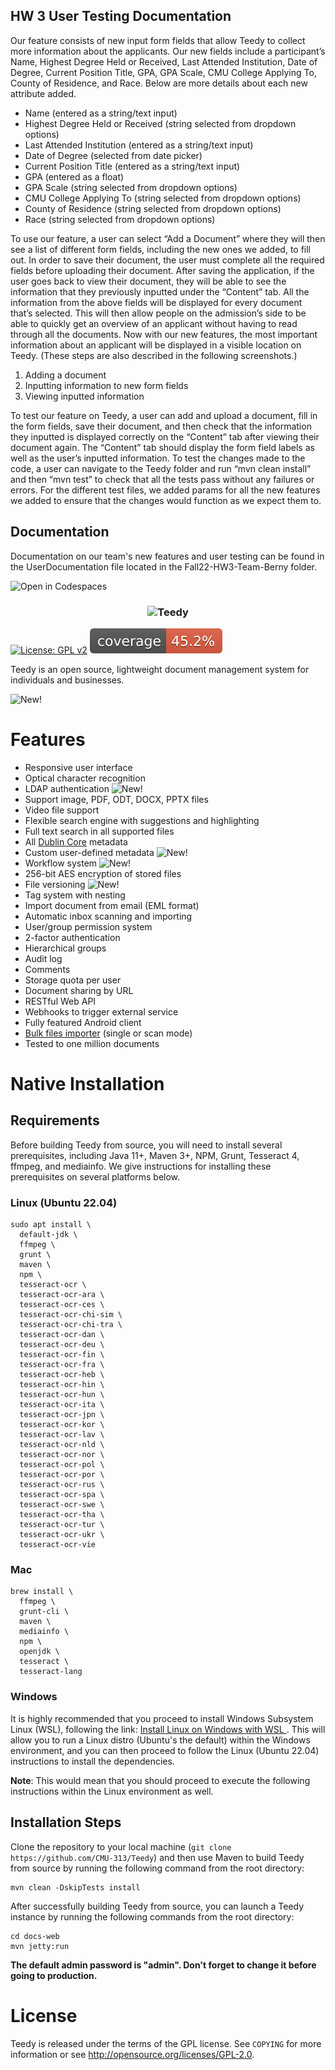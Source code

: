 ## HW 3 User Testing Documentation

Our feature consists of new input form fields that allow Teedy to collect more information about the applicants. Our new fields include a participant’s Name, Highest Degree Held or Received, Last Attended Institution, Date of Degree, Current Position Title, GPA, GPA Scale, CMU College Applying To, County of Residence, and Race. Below are more details about each new attribute added. 

- Name (entered as a string/text input)
- Highest Degree Held or Received (string selected from dropdown options)
- Last Attended Institution (entered as a string/text input)
- Date of Degree (selected from date picker)
- Current Position Title (entered as a string/text input)
- GPA (entered as a float)
- GPA Scale (string selected from dropdown options)
- CMU College Applying To (string selected from dropdown options)
- County of Residence (string selected from dropdown options)
- Race (string selected from dropdown options)

To use our feature, a user can select “Add a Document” where they will then see a list of different form fields, including the new ones we added, to fill out. In order to save their document, the user must complete all the required fields before uploading their document. After saving the application, if the user goes back to view their document, they will be able to see the information that they previously inputted under the “Content” tab. All the information from the above fields will be displayed for every document that’s selected. This will then allow people on the admission’s side to be able to quickly get an overview of an applicant without having to read through all the documents. Now with our new features, the most important information about an applicant will be displayed in a visible location on Teedy. (These steps are also described in the following screenshots.)

1. Adding a document
2. Inputting information to new form fields
3. Viewing inputted information

To test our feature on Teedy, a user can add and upload a document, fill in the form fields, save their document, and then check that the information they inputted is displayed correctly on the “Content” tab after viewing their document again. The “Content” tab should display the form field labels as well as the user’s inputted information. To test the changes made to the code, a user can navigate to the Teedy folder and run “mvn clean install” and then “mvn test” to check that all the tests pass without any failures or errors. For the different test files, we added params for all the new features we added to ensure that the changes would function as we expect them to. 



## Documentation

Documentation on our team's new features and user testing can be found in the UserDocumentation file located in the Fall22-HW3-Team-Berny folder. 

![Open in Codespaces](https://classroom.github.com/assets/open-in-codespaces-abfff4d4e15f9e1bd8274d9a39a0befe03a0632bb0f153d0ec72ff541cedbe34.svg)
<h3 align="center">
  <img src="https://teedy.io/img/github-title.png" alt="Teedy" width=500 />
</h3>

[![License: GPL v2](https://img.shields.io/badge/License-GPL%20v2-blue.svg)](https://www.gnu.org/licenses/old-licenses/gpl-2.0.en.html)
![Coverage](https://raw.githubusercontent.com/CMU-313/Teedy/badges/badges/jacoco.svg?token=GHSAT0AAAAAABYAA6NCYJCAXNYCQUUBMWB6YYKLW2Q)

Teedy is an open source, lightweight document management system for individuals and businesses.

![New!](https://teedy.io/img/laptop-demo.png?20180301)

# Features

- Responsive user interface
- Optical character recognition
- LDAP authentication ![New!](https://www.sismics.com/public/img/new.png)
- Support image, PDF, ODT, DOCX, PPTX files
- Video file support
- Flexible search engine with suggestions and highlighting
- Full text search in all supported files
- All [Dublin Core](http://dublincore.org/) metadata
- Custom user-defined metadata ![New!](https://www.sismics.com/public/img/new.png)
- Workflow system ![New!](https://www.sismics.com/public/img/new.png)
- 256-bit AES encryption of stored files
- File versioning ![New!](https://www.sismics.com/public/img/new.png)
- Tag system with nesting
- Import document from email (EML format)
- Automatic inbox scanning and importing
- User/group permission system
- 2-factor authentication
- Hierarchical groups
- Audit log
- Comments
- Storage quota per user
- Document sharing by URL
- RESTful Web API
- Webhooks to trigger external service
- Fully featured Android client
- [Bulk files importer](https://github.com/sismics/docs/tree/master/docs-importer) (single or scan mode)
- Tested to one million documents


# Native Installation

## Requirements

Before building Teedy from source, you will need to install several prerequisites, including Java 11+, Maven 3+, NPM, Grunt, Tesseract 4, ffmpeg, and mediainfo.
We give instructions for installing these prerequisites on several platforms below.

### Linux (Ubuntu 22.04)

```console
sudo apt install \
  default-jdk \
  ffmpeg \
  grunt \
  maven \
  npm \
  tesseract-ocr \
  tesseract-ocr-ara \
  tesseract-ocr-ces \
  tesseract-ocr-chi-sim \
  tesseract-ocr-chi-tra \
  tesseract-ocr-dan \
  tesseract-ocr-deu \
  tesseract-ocr-fin \
  tesseract-ocr-fra \
  tesseract-ocr-heb \
  tesseract-ocr-hin \
  tesseract-ocr-hun \
  tesseract-ocr-ita \
  tesseract-ocr-jpn \
  tesseract-ocr-kor \
  tesseract-ocr-lav \
  tesseract-ocr-nld \
  tesseract-ocr-nor \
  tesseract-ocr-pol \
  tesseract-ocr-por \
  tesseract-ocr-rus \
  tesseract-ocr-spa \
  tesseract-ocr-swe \
  tesseract-ocr-tha \
  tesseract-ocr-tur \
  tesseract-ocr-ukr \
  tesseract-ocr-vie
```

### Mac

```console
brew install \
  ffmpeg \
  grunt-cli \
  maven \
  mediainfo \
  npm \
  openjdk \
  tesseract \
  tesseract-lang
```

### Windows

It is highly recommended that you proceed to install Windows Subsystem Linux (WSL), following the link: [Install Linux on Windows with WSL
](https://docs.microsoft.com/en-us/windows/wsl/install). This will allow you to run a Linux distro (Ubuntu's the default) within the Windows environment, and you can then proceed to follow the Linux (Ubuntu 22.04) instructions to install the dependencies.

**Note**: This would mean that you should proceed to execute the following instructions within the Linux environment as well.

## Installation Steps

Clone the repository to your local machine (`git clone https://github.com/CMU-313/Teedy`) and then use Maven to build Teedy from source by running the following command from the root directory:

```console
mvn clean -DskipTests install
```

After successfully building Teedy from source, you can launch a Teedy instance by running the following commands from the root directory:

```console
cd docs-web
mvn jetty:run
```

**The default admin password is "admin". Don't forget to change it before going to production.**

# License

Teedy is released under the terms of the GPL license. See `COPYING` for more
information or see <http://opensource.org/licenses/GPL-2.0>.
